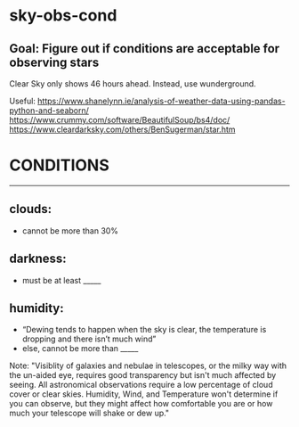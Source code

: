 # sky-obs-cond
## Goal: Figure out if conditions are acceptable for observing stars

Clear Sky only shows 46 hours ahead.
Instead, use wunderground.

Useful:
https://www.shanelynn.ie/analysis-of-weather-data-using-pandas-python-and-seaborn/
https://www.crummy.com/software/BeautifulSoup/bs4/doc/
https://www.cleardarksky.com/others/BenSugerman/star.htm


# CONDITIONS
_____
## clouds: 
- cannot be more than 30%

## darkness:
- must be at least _____

## humidity:
- “Dewing tends to happen when the sky is clear, the temperature is dropping and there isn’t much wind”
- else, cannot be more than _____

Note: "Visiblity of galaxies and nebulae in telescopes, or the milky way with the un-aided eye, requires good transparency but isn't much affected by seeing. All astronomical observations require a low percentage of cloud cover or clear skies. Humidity, Wind, and Temperature won't determine if you can observe, but they might affect how comfortable you are or how much your telescope will shake or dew up."
